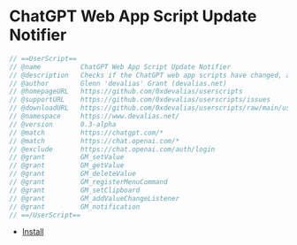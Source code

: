 # ChatGPT Web App Script Update Notifier

```javascript
// ==UserScript==
// @name          ChatGPT Web App Script Update Notifier
// @description   Checks if the ChatGPT web app scripts have changed, and notifies the user if they have
// @author        Glenn 'devalias' Grant (devalias.net)
// @homepageURL   https://github.com/0xdevalias/userscripts
// @supportURL    https://github.com/0xdevalias/userscripts/issues
// @downloadURL   https://github.com/0xdevalias/userscripts/raw/main/userscripts/chatgpt-web-app-script-update-notifier/chatgpt-web-app-script-update-notifier.user.js
// @namespace     https://www.devalias.net/
// @version       0.3-alpha
// @match         https://chatgpt.com/*
// @match         https://chat.openai.com/*
// @exclude       https://chat.openai.com/auth/login
// @grant         GM_setValue
// @grant         GM_getValue
// @grant         GM_deleteValue
// @grant         GM_registerMenuCommand
// @grant         GM_setClipboard
// @grant         GM_addValueChangeListener
// @grant         GM_notification
// ==/UserScript==
```

- [Install](https://github.com/0xdevalias/userscripts/raw/main/userscripts/chatgpt-web-app-script-update-notifier/chatgpt-web-app-script-update-notifier.user.js)
